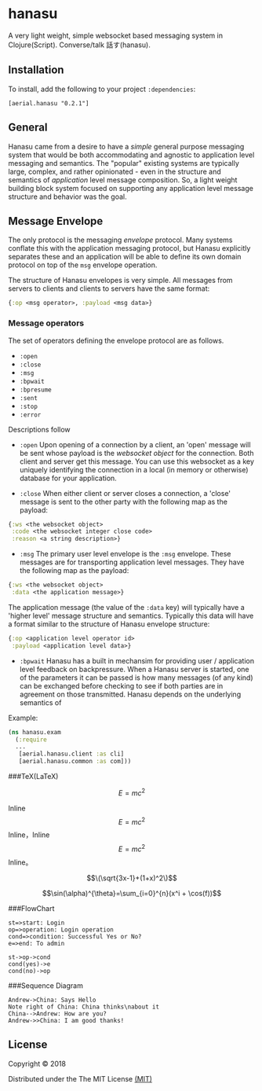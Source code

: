 # hanasu

A very light weight, simple websocket based messaging system in Clojure(Script). Converse/talk 話す(hanasu).


## Installation

To install, add the following to your project `:dependencies`:

    [aerial.hanasu "0.2.1"]

## General

Hanasu came from a desire to have a _simple_ general purpose messaging system that would be both accommodating and agnostic to application level messaging and semantics. The "popular" existing systems are typically large, complex, and rather opinionated - even in the structure and semantics of _application_ level message composition. So, a light weight building block system focused on supporting any application level message structure and behavior was the goal.

## Message Envelope

The only protocol is the messaging _envelope_ protocol. Many systems conflate this with the application messaging protocol, but Hanasu explicitly separates these and an application will be able to define its own domain protocol on top of the `msg` envelope operation.

The structure of Hanasu envelopes is very simple. All messages from servers to clients and clients to servers have the same format:

```clojure
{:op <msg operator>, :payload <msg data>}
```

### Message operators

The set of operators defining the envelope protocol are as follows.

  * `:open`
  * `:close`
  * `:msg`
  * `:bpwait`
  * `:bpresume`
  * `:sent`
  * `:stop`
  * `:error`

Descriptions follow

  * `:open` Upon opening of a connection by a client, an 'open' message will be sent whose payload is the *websocket object* for the connection. Both client and server get this message. You can use this websocket as a key uniquely identifying the connection in a local (in memory or otherwise) database for your application.

  * `:close` When either client or server closes a connection, a 'close' message is sent to the other party with the following map as the payload:

```clojure
{:ws <the websocket object>
 :code <the websocket integer close code>
 :reason <a string description>}
```

  * `:msg` The primary user level envelope is the `:msg` envelope. These messages are for transporting application level messages. They have the following map as the payload:

```clojure
{:ws <the websocket object>
 :data <the application message>}
```

The application message (the value of the `:data` key) will typically have a 'higher level' message structure and semantics. Typically this data will have a format similar to the structure of Hanasu envelope structure:

```clojure
{:op <application level operator id>
 :payload <application level data>}
```

  * `:bpwait` Hanasu has a built in mechansim for providing user / application level feedback on backpressure. When a Hanasu server is started, one of the parameters it can be passed is how many messages (of any kind) can be exchanged before checking to see if both parties are in agreement on those transmitted. Hanasu depends on the underlying semantics of




Example:

```clojure
(ns hanasu.exam
  (:require
  ...
   [aerial.hanasu.client :as cli]
   [aerial.hanasu.common :as com]))
```

###TeX(LaTeX)
   
$$E=mc^2$$

Inline $$E=mc^2$$ Inline，Inline $$E=mc^2$$ Inline。

$$\(\sqrt{3x-1}+(1+x)^2\)$$
                    
$$\sin(\alpha)^{\theta}=\sum_{i=0}^{n}(x^i + \cos(f))$$
                
###FlowChart

```flow
st=>start: Login
op=>operation: Login operation
cond=>condition: Successful Yes or No?
e=>end: To admin

st->op->cond
cond(yes)->e
cond(no)->op
```

###Sequence Diagram
                    
```seq
Andrew->China: Says Hello 
Note right of China: China thinks\nabout it 
China-->Andrew: How are you? 
Andrew->>China: I am good thanks!
```

## License

Copyright © 2018

Distributed under the The MIT License [(MIT)][]

[(MIT)]: http://opensource.org/licenses/MIT